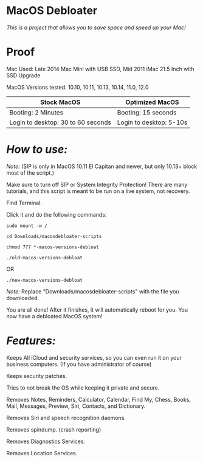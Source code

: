 # MacOS Debloater

*This is a project that allows you to save space and speed up your Mac!*

# Proof

Mac Used: Late 2014 Mac Mini with USB SSD, Mid 2011 iMac 21.5 Inch with SSD Upgrade

MacOS Versions tested: 10.10, 10.11, 10.13, 10.14, 11.0, 12.0

| Stock MacOS                             | Optimized MacOS          |
| -----------                             | ------------------------ |
| Booting: 2 Minutes                      | Booting: 15 seconds      |
| Login to desktop: 30 to 60 seconds      | Login to desktop: 5-10s  |

# *How to use:*

*Note:* (SIP is only in MacOS 10.11 El Capitan and newer, but only 10.13+ block most of the script.)

Make sure to turn off SIP or System Integrity Protection! 
There are many tutorials, and this script is meant to be run on a live system, not recovery.

Find Terminal.

Click it and do the following commands:

```
sudo mount -w /
```
```
cd Downloads/macosdebloater-scripts
```
```
chmod 777 *-macos-versions-debloat
```
```
./old-macos-versions-debloat
```

OR

```
./new-macos-versions-debloat
```

*Note:* Replace "Downloads/macosdebloater-scripts" with the file you downloaded.


You are all done! After it finishes, it will automatically reboot for you. You now have a debloated MacOS system!

# *Features:*

Keeps All iCloud and security services, so you can even run it on your business computers. (If you have administrator of course)

Keeps security patches.

Tries to not break the OS while keeping it private and secure.

Removes Notes, Reminders, Calculator, Calendar, Find My, Chess, Books, Mail, Messages, Preview, Siri, Contacts, and Dictionary.

Removes Siri and speech recognition daemons.

Removes spindump. (crash reporting)

Removes Diagnostics Services.

Removes Location Services.
